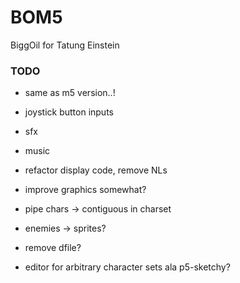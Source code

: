 # BOM5
BiggOil for Tatung Einstein

### TODO

* same as m5 version..!

* joystick button inputs
* sfx
* music
* refactor display code, remove NLs
* improve graphics somewhat?
* pipe chars -> contiguous in charset
* enemies -> sprites?
* remove dfile?
* editor for arbitrary character sets ala p5-sketchy?
